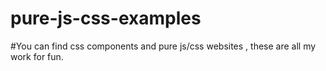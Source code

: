 # pure-js-css-examples
#You can find css components and pure js/css websites , these are all my work for fun.

